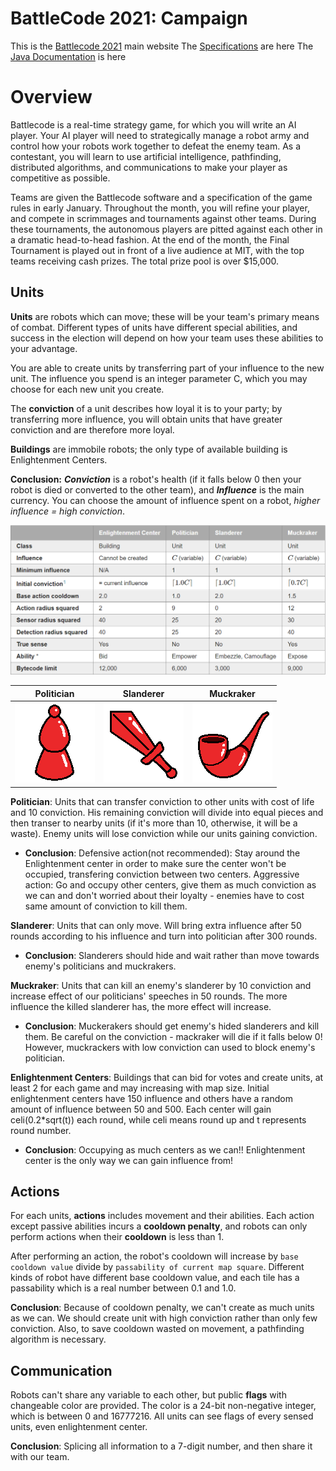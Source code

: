 # BattleCode 2021: Campaign
This is the [Battlecode 2021](https://battlecode.org) main website
The [Specifications](http://2021.battlecode.org/specs/specs.md.html) are here
The [Java Documentation](http://2021.battlecode.org/javadoc/index.html) is here

# Overview
Battlecode is a real-time strategy game, for which you will write an AI player. Your AI player will need to strategically manage a robot army and control how your robots work together to defeat the enemy team. As a contestant, you will learn to use artificial intelligence, pathfinding, distributed algorithms, and communications to make your player as competitive as possible.

Teams are given the Battlecode software and a specification of the game rules in early January. Throughout the month, you will refine your player, and compete in scrimmages and tournaments against other teams. During these tournaments, the autonomous players are pitted against each other in a dramatic head-to-head fashion. At the end of the month, the Final Tournament is played out in front of a live audience at MIT, with the top teams receiving cash prizes. The total prize pool is over $15,000.

## Units

**Units** are robots which can move; these will be your team's primary means of combat. Different types of units have different special abilities, and success in the election will depend on how your team uses these abilities to your advantage.

You are able to create units by transferring part of your influence to the new unit. The influence you spend is an integer parameter C, which you may choose for each new unit you create.

The **conviction** of a unit describes how loyal it is to your party; by transferring more influence, you will obtain units that have greater conviction and are therefore more loyal.

**Buildings** are immobile robots; the only type of available building is Enlightenment Centers.

**Conclusion:** ***Conviction*** is a robot's health (if it falls below 0 then your robot is died or converted to the other team), and ***Influence*** is the main currency. You can choose the amount of influence spent on a robot, *higher influence = high conviction*.

![Chart](img/RobotsData.PNG)

Politician            | Slanderer | Muckraker
:-------------------------:|:-------------------------:|:-------------------------:
![Politician](img/politician.png)  |  ![Slanderer](img/slanderer.png) |  ![Muckraker](img/muckraker.png)

**Politician**: Units that can transfer conviction to other units with cost of life and 10 conviction. His remaining conviction will divide into equal pieces and then transer to nearby units (if it's more than 10, otherwise, it will be a waste). Enemy units will lose conviction while our units gaining conviction.

- **Conclusion**: Defensive action(not recommended): Stay around the Enlightenment center in order to make sure the center won't be occupied, transfering conviction between two centers. Aggressive action: Go and occupy other centers, give them as much conviction as we can and don't worried about their loyalty - enemies have to cost same amount of conviction to kill them.

**Slanderer**: Units that can only move. Will bring extra influence after 50 rounds according to his influence and turn into politician after 300 rounds.

- **Conclusion**: Slanderers should hide and wait rather than move towards enemy's politicians and muckrakers.

**Muckraker**: Units that can kill an enemy's slanderer by 10 conviction and increase effect of our politicians' speeches in 50 rounds. The more influence the killed slanderer has, the more effect will increase.

- **Conclusion**: Muckerakers should get enemy's hided slanderers and kill them. Be careful on the conviction - mackraker will die if it falls below 0! However, muckrackers with low conviction can used to block enemy's politician.

**Enlightenment Centers**: Buildings that can bid for votes and create units, at least 2 for each game and may increasing with map size. Initial enlightenment centers have 150 influence and others have a random amount of influence between 50 and 500. Each center will gain celi(0.2\*sqrt(t)) each round, while celi means round up and t represents round number.

- **Conclusion**: Occupying as much centers as we can!! Enlightenment center is the only way we can gain influence from!

## Actions

For each units, **actions** includes movement and their abilities. Each action except passive abilities incurs a **cooldown penalty**, and robots can only perform actions when their **cooldown** is less than 1.

After performing an action, the robot's cooldown will increase by `base cooldown value` divide by `passability of current map square`. Different kinds of robot have different base cooldown value, and each tile has a passability which is a real number between 0.1 and 1.0.

**Conclusion**: Because of cooldown penalty, we can't create as much units as we can. We should create unit with high conviction rather than only few conviction. Also, to save cooldown wasted on movement, a pathfinding algorithm is necessary.

## Communication

Robots can't share any variable to each other, but public **flags** with changeable color are provided. The color is a 24-bit non-negative integer, which is between 0 and 16777216. All units can see flags of every sensed units, even enlightenment center.

**Conclusion**: Splicing all information to a 7-digit number, and then share it with our team.
